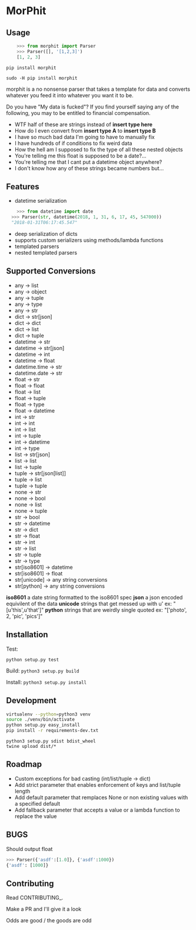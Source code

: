 # MorPhit

Usage
------------

```python
    >>> from morphit import Parser
    >>> Parser([], '[1,2,3]')
    [1, 2, 3]
```

`pip install morphit`

`sudo -H pip install morphit`


morphit is a no nonsense parser that takes a template for data and converts
whatever you feed it into whatever you want it to be.

Do you have "My data is fucked"?
If you find yourself saying any of the following, you may to be entitled to financial compensation.

-   WTF half of these are strings instead of **insert type here**
-   How do I even convert from **insert type A** to **insert type B**
-   I have so much bad data I'm going to have to manually fix
-   I have hundreds of if conditions to fix weird data
-   How the hell am I supposed to fix the type of all these nested objects
-   You're telling me this float is supposed to be a date?...
-   You're telling me that I cant put a datetime object anywhere?
-   I don't know how any of these strings became numbers but...


Features
------------

-   datetime serialization
```python
	>>> from datetime import date
  >>> Parser(str, datetime(2018, 1, 31, 6, 17, 45, 547000))
  "2018-01-31T06:17:45.547"
```
-   deep serialization of dicts
-   supports custom serializers using methods/lambda functions
-   templated parsers
-   nested templated parsers

Supported Conversions
------------

-   any -> list
-   any -> object
-   any -> tuple
-   any -> type
-   any -> str
-   dict -> str[json]
-   dict -> dict
-   dict -> list
-   dict -> tuple
-   datetime -> str
-   datetime -> str[json]
-   datetime -> int
-   datetime -> float
-   datetime.time -> str
-   datetime.date -> str
-   float -> str
-   float -> float
-   float -> list
-   float -> tuple
-   float -> type
-   float -> datetime
-   int -> str
-   int -> int
-   int -> list
-   int -> tuple
-   int -> datetime
-   int -> type
-   list -> str[json]
-   list -> list
-   list -> tuple
-   tuple -> str[json[list]]
-   tuple -> list
-   tuple -> tuple
-   none -> str
-   none -> bool
-   none -> list
-   none -> tuple
-   str -> bool
-   str -> datetime
-   str -> dict
-   str -> float
-   str -> int
-   str -> list
-   str -> tuple
-   str -> type
-   str[iso8601] -> datetime
-   str[iso8601] -> float
-   str[unicode] -> any string conversions
-   str[python] -> any string conversions

**iso8601** a date string formatted to the iso8601 spec
**json** a json encoded equivilent of the data
**unicode** strings that get messed up with u' ex: "[u'this',u'that']"
**python** strings that are weirdly single quoted ex: "['photo', 2, 'pic', 'pics']"

Installation
------------

Test:

`python setup.py test`

Build: `python3 setup.py build`

Install: `python3 setup.py install`


Development
------------
```sh
virtualenv --python=python3 venv
source ./venv/bin/activate
python setup.py easy_install
pip install -r requirements-dev.txt
```

```
python3 setup.py sdist bdist_wheel
twine upload dist/*
```

Roadmap
------------

- Custom exceptions for bad casting (int/list/tuple -> dict)
- Add strict parameter that enables enforcement of keys and list/tuple length
- Add default parameter that remplaces None or non existing values with a specified default
- Add fallback parameter that accepts a value or a lambda function to replace the value

BUGS
-----------

Should output float
```python
>>> Parser({'asdf':[1.0]}, {'asdf':1000})
{'asdf': [1000]}
```


Contributing
------------

Read CONTRIBUTING\_.

Make a PR and I'll give it a look

Odds are good / the goods are odd
